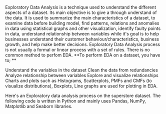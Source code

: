 Exploratory Data Analysis is a technique used to understand the different aspects of a dataset. Its main objective is to give a through understand of the data. It is used to summarize the main characteristics of a dataset, to examine data before building model, find patterns, relations and anomalies in data using statistical graphs and other visualization, identify faulty points in data, understand relationship between variables while it's goal is to help businesses understand their customer behaviour/characteristics, business growth, and help make better decisions. Exploratory Data Analysis process is not usually a formal or linear process with a set of rules. There is no common method to perfom EDA.
**To perform EDA on a dataset, you have to; **

Understand the variables in the dataset
Clean the data from redundancies
Analyze relationship between variables
Explore and visualize relationships
Charts and plots such as Histograms, Scatterplots, PMFs and CMFs (to visualize distributions), Boxplots, Line graphs are used for plotting in EDA.

Here's an Exploratory data analysis process on the superstore dataset. The following code is written in Python and mainly uses Pandas, NumPy, Matplotlib and Seaborn libraries.
